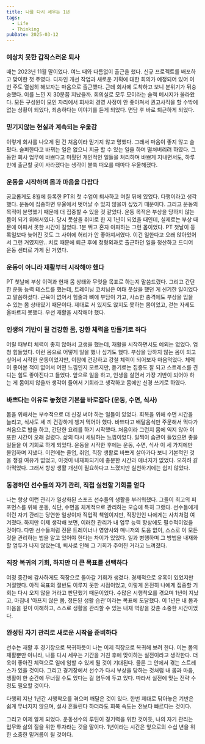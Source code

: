```yaml
---
title: 나를 다시 세우는 1년
tags:
  - Life
  - Thinking
pubDate: 2025-03-12
---
```

### 예상치 못한 갑작스러운 퇴사
때는 2023년 11월 말이었다. 여느 때와 다름없이 출근을 했다. 신규 프로젝트를 배포하고 맞이한 첫 주였다. 디자인 개선 작업과 새로운 기획에 대한 회의가 예정되어 있어 이번 주도 열심히 해보자는 마음으로 출근했다. 근데 회사에 도착하고 보니 분위기가 뒤숭숭했다. 이를 느낀 지 30분쯤 지났을까. 회의실로 모두 모이라는 슬랙 메시지가 올라왔다. 모든 구성원이 모인 자리에서 회사의 경영 사정이 안 좋아져서 권고사직을 할 수밖에 없는 상황이 되었다, 죄송하다는 이야기를 듣게 되었다. 면담 후 바로 퇴근하게 되었다.

### 믿기지않는 현실과 계속되는 우울감
이렇게 회사를 나오게 된 건 처음이라 믿기지 않고 멍했다. 그래서 마음이 좋지 않고 슬펐다. 슬퍼한다고 바뀌는 일은 없으니 지금 할 수 있는 일을 하며 떨쳐버리려 하였다. 그동안 회사 업무에 바쁘다고 미뤘던 개인적인 일들을 처리하며 바쁘게 지내면서도, 하루 만에 출근할 곳이 사라졌다는 생각이 불쑥 떠오를 때마다 우울해졌다.

### 운동을 시작하며 몸과 마음을 다잡다
공교롭게도 8월에 등록한 PT의 첫 수업이 퇴사하고 며칠 뒤에 있었다. 다행이라고 생각했다. 운동에 집중하면 우울에서 벗어날 수 있지 않을까 싶었기 때문이다. 그리고 운동의 목적이 분명했기 때문에 더 집중할 수 있을 것 같았다. 운동 목적은 부상을 당하지 않는 몸이 되기 위해서였다. 당시 풋살을 취미로 한 지 1년이 되었을 때인데, 실제로는 부상 때문에 아파서 못한 시간이 길었다. 1분 뛰고 혼자 아파하는 그런 몸이었다. PT 첫날이 등록일보다 늦어진 것도 그 사이에 허리가 안 좋아져서였다. 이건 일한다고 오래 앉아있어서 그런 거였지만.. 치료 때문에 퇴근 후에 정형외과로 출근하던 일을 청산하고 드디어 운동 센터로 가게 된 거였다.

### 운동이 아니라 재활부터 시작해야 했다
PT 첫날에 부상 이력과 현재 몸 상태와 무엇을 목표로 하는지 말씀드렸다. 그리고 간단한 운동 능력 테스트를 했는데, 트레이닝 코치님은 여태 풋살을 했던 게 신기한 일이었다고 말씀하셨다. 근육이 없어서 힘줄과 뼈에 부담이 가고, 사소한 충격에도 부상을 입을 수 있는 몸 상태였기 때문이다. 제대로 서 있지도 앉지도 못하는 몸이었고, 걷는 자세도 올바르지 못했다. 우선 재활을 시작해야 했다. 

### 인생의 기반이 될 건강한 몸, 강한 체력을 만들기로 하다
어릴 때부터 체력이 좋지 않아서 고생을 했는데, 재활을 시작하면서도 예외는 없었다. 엄청 힘들었다. 이런 몸으로 어떻게 일을 했나 싶기도 했다. 부상을 당하지 않는 몸이 되고 싶어서 시작한 운동이었지만, 이참에 건강하고 강철 체력이 되어보자 마음먹었다. 체력이 좋아본 적이 없어서 어떤 느낌인지 모르지만, 듣기로는 집중도 잘 되고 스트레스를 견디는 힘도 좋아진다고 들었다. 앞으로 일을 하고, 인생을 살면서 가장 기반이 되어야 하는 게 몸이지 않을까 생각이 들어서 기회라고 생각하고 몸에만 신경 쓰기로 하였다.

### 바쁘다는 이유로 놓쳤던 기본을 바로잡다 (운동, 수면, 식사)
몸을 위해서는 부수적으로 더 신경 써야 하는 일들이 있었다. 회복을 위해 수면 시간을 늘리고, 식사도 세 끼 건강하게 챙겨 먹어야 했다. 바쁘다고 배달음식만 주문해서 먹다가 처음으로 밥을 하고, 간단한 요리를 하기 시작했다. 처음이라 그런지 몸에 익지 않아 이 또한 시간이 오래 걸렸다. 삶의 다시 세팅하는 느낌이었다. 일찍이 습관이 들었으면 좋을 일들을 이 기회로 하게 되었다. 운동을 시작한 후에는 운동, 수면, 식사 이 세 가지에만 몰입하며 지냈다. 이전에는 졸업, 취업, 직장 생활로 바쁘게 살아가다 보니 기본적인 것을 챙길 여유가 없었고, 이것이 내재화되기에 충분한 시간과 에너지가 없었다. 오히려 갉아먹었다. 그래서 항상 생활 개선이 필요하다고 느꼈지만 실천하기에는 쉽지 않았다. 

### 동경하던 선수들의 자기 관리, 직접 실천할 기회를 얻다
나는 항상 이런 관리가 일상화된 스포츠 선수들의 생활을 부러워했다. 그들이 최고의 퍼포먼스를 위해 운동, 식단, 수면을 체계적으로 관리하는 모습에 특히 그랬다. 선수들에게 이런 자기 관리는 당연한 일상이자 직업적 책임이지만, 직장인인 나에게는 사치처럼 여겨졌다. 하지만 이제 생각해 보면, 이러한 관리가 내 업무 능력 향상에도 필수적이었을 것이다. 다만 선수들처럼 전문 트레이너나 영양사와 매니저의 도움 없이, 스스로 이 모든 것을 관리하는 법을 알고 있어야 한다는 차이가 있었다. 일과 병행하며 그 방법을 내재화할 엄두가 나지 않았는데, 퇴사로 인해 그 기회가 주어진 거라고 느껴졌다.

### 직장 복귀의 기회, 하지만 더 큰 목표를 선택하다
여정 중간에 감사하게도 직장으로 돌아갈 기회가 생겼다. 경제적으로 유혹이 있었지만 거절했다. 아직 목표의 절반도 이루지 못한 시점이었고, 이렇게 온전히 나에게 집중할 기회는 다시 오지 않을 거라고 판단했기 때문이었다. 수많은 시행착오를 겪으며 1년이 지났고, 마침내 '아프지 않은 몸, 정돈된 생활 습관'이라는 목표에 도달했다. 이 1년은 내 몸과 마음을 깊이 이해하고, 스스로 생활을 관리할 수 있는 내재 역량을 갖춘 소중한 시간이었다. 

### 완성된 자기 관리로 새로운 시작을 준비하다
선수는 재활 후 경기장으로 복귀하듯이 나는 이제 직장으로 복귀해 보려 한다. 이는 몸의 재활뿐만 아니라, 나를 다시 세우는 기간을 거친 후에 맞이하는 실전이라고 생각한다. 더욱이 좋아진 체력으로 일에 임할 수 있게 될 것이 기대된다. 물론 그 안에서 겪는 스트레스가 있을 것이다. 그리고 경기장에서 선수가 다시 부상을 당하는 것처럼 내 몸과 마음, 생활이 한 순간에 무너질 수도 있다는 걸 염두에 두고 있다. 따라서 실전에 맞는 전략 수정도 필요할 것이다.

다행히 지난 1년간 시행착오를 겪으며 깨달은 것이 있다. 한번 제대로 닦아놓은 기반은 쉽게 무너지지 않으며, 설사 흔들린다 하더라도 회복 속도는 전보다 빠르다는 것이다.

그리고 이제 알게 되었다. 운동선수의 루틴이 경기력을 위한 것이듯, 나의 자기 관리는 업무와 삶의 질을 위한 투자라는 것을 말이다. 1년이라는 시간은 앞으로의 수십 년을 위한 소중한 밑거름이 될 것이다.
